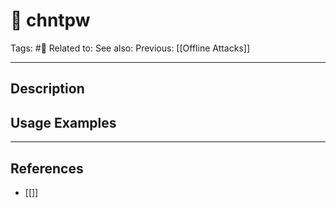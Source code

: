 # 💢 chntpw
Tags: #💢
Related to: 
See also: 
Previous: [[Offline Attacks]]

---
## Description


## Usage Examples


---
## References
- [[]]